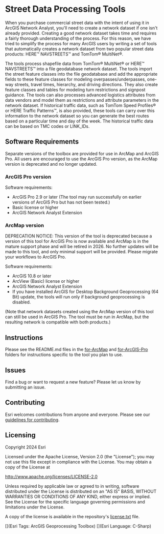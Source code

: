 ﻿# Street Data Processing Tools
When you purchase commercial street data with the intent of using it in ArcGIS Network Analyst, you'll need to create a network dataset if one isn't already provided. Creating a good network dataset takes time and requires a fairly thorough understanding of the process. For this reason, we have tried to simplify the process for many ArcGIS users by writing a set of tools that automatically creates a network dataset from two popular street data products: HERE™ NAVSTREETS™ and TomTom® MultiNet®.

The tools process shapefile data from TomTom® MultiNet® or HERE™ NAVSTREETS™ into a file geodatabase network dataset. The tools import the street feature classes into the file geodatabase and add the appropriate fields to these feature classes for modeling overpasses/underpasses, one-way streets, travel times, hierarchy, and driving directions. They also create feature classes and tables for modeling turn restrictions and signpost guidance. The tools can also processes advanced logistics attributes from data vendors and model them as restrictions and attribute parameters in the network dataset. If historical traffic data, such as TomTom Speed Profiles® or HERE Traffic Patterns™, is also provided, these tools can carry over this information to the network dataset so you can generate the best routes based on a particular time and day of the week. The historical traffic data can be based on TMC codes or LINK_IDs.

## Software Requirements

Separate versions of the toolbox are provided for use in ArcMap and ArcGIS Pro. All users are encouraged to use the ArcGIS Pro version, as the ArcMap version is deprecated and no longer updated.

### ArcGIS Pro version

Software requirements:
* ArcGIS Pro 2.9 or later (The tool may run successfully on earlier versions of ArcGIS Pro but has not been tested.)
* Basic license or higher
* ArcGIS Network Analyst Extension

### ArcMap version

DEPRECATION NOTICE: This version of the tool is deprecated because a version of this tool for ArcGIS Pro is now available and ArcMap is in the mature support phase and will be retired in 2026.  No further updates will be made to this tool, and only minimal support will be provided.  Please migrate your workflows to ArcGIS Pro.

Software requirements:
* ArcGIS 10.8 or later
* ArcView (Basic) license or higher
* ArcGIS Network Analyst Extension
* If you have installed ArcGIS for Desktop Background Geoprocessing (64 Bit) update, the tools will run only if background geoprocessing is disabled.

(Note that network datasets created using the ArcMap version of this tool can still be used in ArcGIS Pro.  The tool must be run in ArcMap, but the resulting network is compatible with both products.)

## Instructions

Please see the README.md files in the [for-ArcMap](./for-ArcMap/README.md) and [for-ArcGIS-Pro](./for-ArcGIS-Pro/README.md) folders for instructions specific to the tool you plan to use.

## Issues

Find a bug or want to request a new feature?  Please let us know by submitting an issue.

## Contributing

Esri welcomes contributions from anyone and everyone. Please see our [guidelines for contributing](https://github.com/esri/contributing).

## Licensing
Copyright 2024 Esri

Licensed under the Apache License, Version 2.0 (the "License");
you may not use this file except in compliance with the License.
You may obtain a copy of the License at


   http://www.apache.org/licenses/LICENSE-2.0


Unless required by applicable law or agreed to in writing, software
distributed under the License is distributed on an "AS IS" BASIS,
WITHOUT WARRANTIES OR CONDITIONS OF ANY KIND, either express or implied.
See the License for the specific language governing permissions and
limitations under the License.


A copy of the license is available in the repository's [license.txt](license.txt) file.


[](Esri Tags: ArcGIS Geoprocessing Toolbox)
[](Esri Language: C-Sharp)​​​​​​​​​​​​​​​
